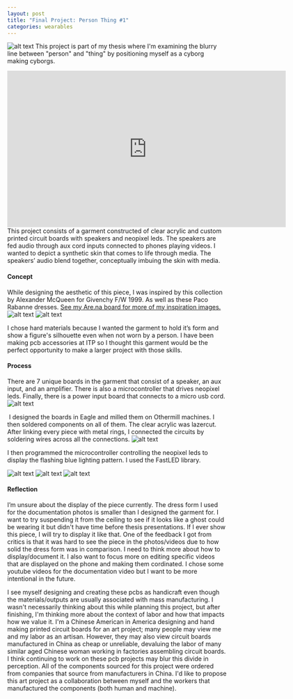 ```yaml
---
layout: post
title: "Final Project: Person Thing #1"
categories: wearables
---
```


![alt text](https://raw.githubusercontent.com/jirrian/jirrian.github.io/master/images/wearables/pcb_top/final/0C2A9438_edit.jpg)
This project is part of my thesis where I'm examining the blurry line between "person" and "thing" by positioning myself as a cyborg making cyborgs.

<iframe src="https://player.vimeo.com/video/335928201" width="640" height="360" frameborder="0" allow="autoplay; fullscreen" allowfullscreen></iframe>
This project consists of a garment constructed of clear acrylic and custom printed circuit boards with speakers and neopixel leds. The speakers are fed audio through aux cord inputs connected to phones playing videos.
I wanted to depict a synthetic skin that comes to life through media. The speakers’ audio blend together, conceptually imbuing the skin with media.

#### Concept ####

While designing the aesthetic of this piece, I was inspired by this collection by Alexander McQueen for Givenchy F/W 1999. As well as these Paco Rabanne dresses. [See my Are.na board for more of my inspiration images.](https://www.are.na/jillian-zhong/robotic-futuristic-tech-fetishistic-garment-design)
![alt text](https://raw.githubusercontent.com/jirrian/jirrian.github.io/master/images/wearables/pcb_top/final/mcqueen.jpg)
![alt text](https://raw.githubusercontent.com/jirrian/jirrian.github.io/master/images/wearables/pcb_top/final/pacorabanne.jpg)

I chose hard materials because I wanted the garment to hold it’s form and show a figure's silhouette even when not worn by a person. I have been making pcb accessories at ITP so I thought this garment would be the perfect opportunity to make a larger project with those skills.

#### Process ####

There are 7 unique boards in the garment that consist of a speaker, an aux input, and an amplifier.
There is also a microcontroller that drives neopixel leds. Finally, there is a power input board that connects to a micro usb cord.
![alt text](https://raw.githubusercontent.com/jirrian/jirrian.github.io/master/images/wearables/pcb_top/final/pcb.jpg)

 I designed the boards in Eagle and milled them on Othermill machines. I then soldered components on all of them. The clear acrylic was lazercut. After linking every piece with metal rings, I connected the circuits by soldering wires across all the connections. 
![alt text](https://raw.githubusercontent.com/jirrian/jirrian.github.io/master/images/wearables/pcb_top/final/process.jpg)

I then programmed the microcontroller controlling the neopixel leds to display the flashing blue lighting pattern. I used the FastLED library.

![alt text](https://raw.githubusercontent.com/jirrian/jirrian.github.io/master/images/wearables/pcb_top/final/0C2A9427_edit.jpg)
![alt text](https://raw.githubusercontent.com/jirrian/jirrian.github.io/master/images/wearables/pcb_top/final/0C2A9437_edit.jpg)
![alt text](https://raw.githubusercontent.com/jirrian/jirrian.github.io/master/images/wearables/pcb_top/final/0C2A9443_edit.jpg)

#### Reflection ####
I’m unsure about the display of the piece currently. The dress form I used for the documentation photos is smaller than I designed the garment for. I want to try suspending it from the ceiling to see if it looks like a ghost could be wearing it but didn't have time before thesis presentations. If I ever show this piece, I will try to display it like that. One of the feedback I got from critics is that it was hard to see the piece in the photos/videos due to how solid the dress form was in comparison. I need to think more about how to display/document it. I also want to focus more on editing specific videos that are displayed on the phone and making them cordinated. I chose some youtube videos for the documentation video but I want to be more intentional in the future.

I see myself designing and creating these pcbs as handicraft even though the materials/outputs are usually associated with mass manufacturing. I wasn't necessarily thinking about this while planning this project, but after finishing, I'm thinking more about the context of labor and how that impacts how we value it. I'm a Chinese American in America designing and hand making printed circuit boards for an art project; many people may view me and my labor as an artisan. However, they may also view circuit boards manufactured in China as cheap or unreliable, devaluing the labor of many similar aged Chinese woman working in factories assembling circuit boards. I think continuing to work on these pcb projects may blur this divide in perception.
All of the components sourced for this project were ordered from companies that source from manufacturers in China. I'd like to propose this art project as a collaboration between myself and the workers that manufactured the components (both human and machine).
